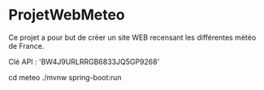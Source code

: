 # ProjetWebMeteo
 Ce projet a pour but de créer un site WEB recensant les différentes météo de France.

Clé API : 'BW4J9URLRRGB6833JQ5GP9268'

cd meteo
./mvnw spring-boot:run
